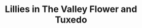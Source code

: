 ---
title: "Lillies in The Valley Flower and Tuxedo"
url: /st-marys/lillies-in-the-valley-flower-and-tuxedo/
shop: Blumen
---